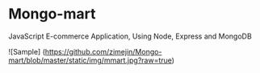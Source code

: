 # Mongo-mart
JavaScript E-commerce Application, Using Node, Express and MongoDB

![Sample] (https://github.com/zimejin/Mongo-mart/blob/master/static/img/mmart.jpg?raw=true)
